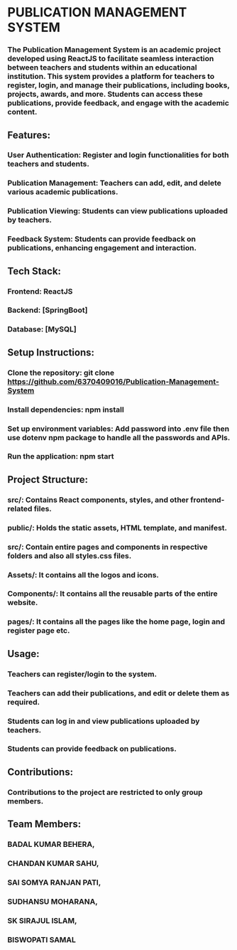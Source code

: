 # PUBLICATION MANAGEMENT SYSTEM


### The Publication Management System is an academic project developed using ReactJS to facilitate seamless interaction between teachers and students within an educational institution. This system provides a platform for teachers to register, login, and manage their publications, including books, projects, awards, and more. Students can access these publications, provide feedback, and engage with the academic content.

## Features:
### User Authentication: Register and login functionalities for both teachers and students.
### Publication Management: Teachers can add, edit, and delete various academic publications.
### Publication Viewing: Students can view publications uploaded by teachers.
### Feedback System: Students can provide feedback on publications, enhancing engagement and interaction.
## Tech Stack:
### Frontend: ReactJS
### Backend: [SpringBoot]
### Database: [MySQL]
## Setup Instructions:
### Clone the repository: git clone https://github.com/6370409016/Publication-Management-System
### Install dependencies: npm install
### Set up environment variables: Add password into .env file then use dotenv npm package to handle all the passwords and APIs.
### Run the application: npm start
## Project Structure:
### src/: Contains React components, styles, and other frontend-related files.
### public/: Holds the static assets, HTML template, and manifest.
### src/: Contain entire pages and components in respective folders and also all styles.css files. 
### Assets/: It contains all the logos and icons.
### Components/: It contains all the reusable parts of the entire website. 
### pages/: It contains all the pages like the home page, login and register page etc.

## Usage:
### Teachers can register/login to the system.
### Teachers can add their publications, and edit or delete them as required.
### Students can log in and view publications uploaded by teachers.
### Students can provide feedback on publications.
## Contributions:
### Contributions to the project are restricted to only group members.


## Team Members:
### BADAL KUMAR BEHERA,
### CHANDAN KUMAR SAHU,
### SAI SOMYA RANJAN PATI,
### SUDHANSU MOHARANA,
### SK SIRAJUL ISLAM,
### BISWOPATI SAMAL
